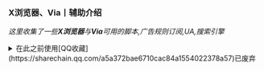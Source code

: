 ### X浏览器、Via丨辅助介绍

*这里收集了一些**X浏览器**与**Via**可用的脚本,广告规则订阅,UA,搜索引擎*

<details>
  <summary>在此之前使用[QQ收藏](https://sharechain.qq.com/a5a372bae6710cac84a1554022378a57)已废弃</summary>

  ##### [脚本整理, 广告规则订阅,UA, 搜索引擎 (个人整理, 有说明)](https://sharechain.qq.com/a5a372bae6710cac84a1554022378a57)
  
  >1.[广告拦截 规则链接](https://sharechain.qq.com/e285d2e8a19bd1a23c83854cf2a2d635)
  
  >2~10.[油猴脚本](https://sharechain.qq.com/e00299f56e45d6b88c7adb7590b2b5cf)

  >11.[推荐的 UA 简单搜索/无追搜索/简单搜索+塞班](https://sharechain.qq.com/28387ea1c3f830bd7eb54f682da77555)

  >12.[搜索引擎 地址](https://sharechain.qq.com/d12dde407b967a216288ac617b1ce357)

  >13.[仅供学习丨𝗫 / 𝑉𝑖𝑎 去白名单版本丨仅供学习](https://sharechain.qq.com/b0289cc3828734d4578da4e1761b3c2f)
  
  >14.[推荐视频播放器](https://sharechain.qq.com/91331525df07ff61d051cfafa4ef89ab)
</details>
